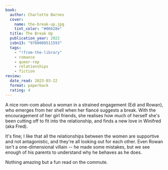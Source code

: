 ```yaml
---
book:
  author: Charlotte Barnes
  cover:
    name: the-break-up.jpg
    tint_color: "#06628e"
  title: The Break Up
  publication_year: 2022
  isbn13: "9780008511593"
  tags:
    - "!from-the-library"
    - romance
    - queer-rep
    - relationships
    - fiction
review:
  date_read: 2023-03-22
  format: paperback
  rating: 4
---
```


A nice rom-com about a woman in a strained engagement (Edi and Rowan), who emerges from her shell when her fiancé suggests a break.
With the encouragement of her girl friends, she realises how much of herself she's been cutting off to fit into the relationship, and finds a new love in Winifred (aka Fred).

It's fine; I like that all the relationships between the women are supportive and not antagonistic, and they're all looking out for each other.
Even Rowan isn't a one-dimensional villain -- he made some mistakes, but we see enough of his parents to understand why he behaves as he does.

Nothing amazing but a fun read on the commute.
